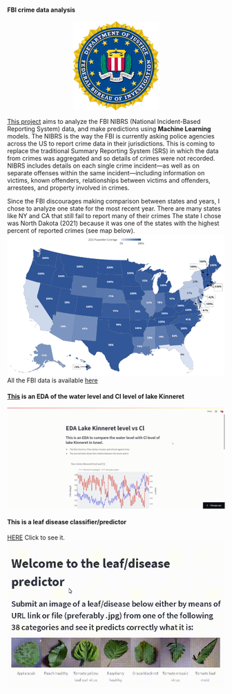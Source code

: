 #### FBI crime data analysis
<p align="center">
<img src="images/FBI.png" alt="drawing" width="200"/>
</p>
   

[This project](https://github.com/apollner/apollner.github.io/blob/main/FBI%20project/predicting-age-and-race-of-offender-nd-2021.ipynb) aims to analyze the FBI NIBRS (National Incident-Based Reporting System) data, and make predictions using **Machine Learning** models. The NIBRS is the way the FBI is currently asking police agencies across the US to report crime data in their jurisdictions. This is coming to replace the traditional Summary Reporting System (SRS) in which the data from crimes was aggregated and so details of crimes were not recorded.
NIBRS includes details on each single crime incident—as well as on separate offenses within the same incident—including information on victims, known offenders, relationships between victims and offenders, arrestees, and property involved in crimes.

Since the FBI discourages making comparison between states and years, I chose to analyze one state for the most recent year. 
There are many states like NY and CA that still fail to report many of their crimes 
The state I chose was North Dakota (2021) because it was one of the states with the highest percent of reported crimes (see map below).
![Alt Text](images/nibrs_pop_coverage_map_2021.png)
All the FBI data is available [here](https://crime-data-explorer.fr.cloud.gov/pages/downloads)

#### [This](https://apollner-kinneret-water-kinneret-umvoo0.streamlitapp.com/) is an EDA of the water level and Cl level of lake Kinneret 
![Alt Text](images/streamlit-kinneret-2022-08-29-15-08-06.gif)

#### This is a leaf disease classifier/predictor
[HERE](https://share.streamlit.io/apollner/streamlit_plant_disease_app/main/plant_disease_classification.py) Click to see it.
![Alt Text](images/Streamlit.gif)



